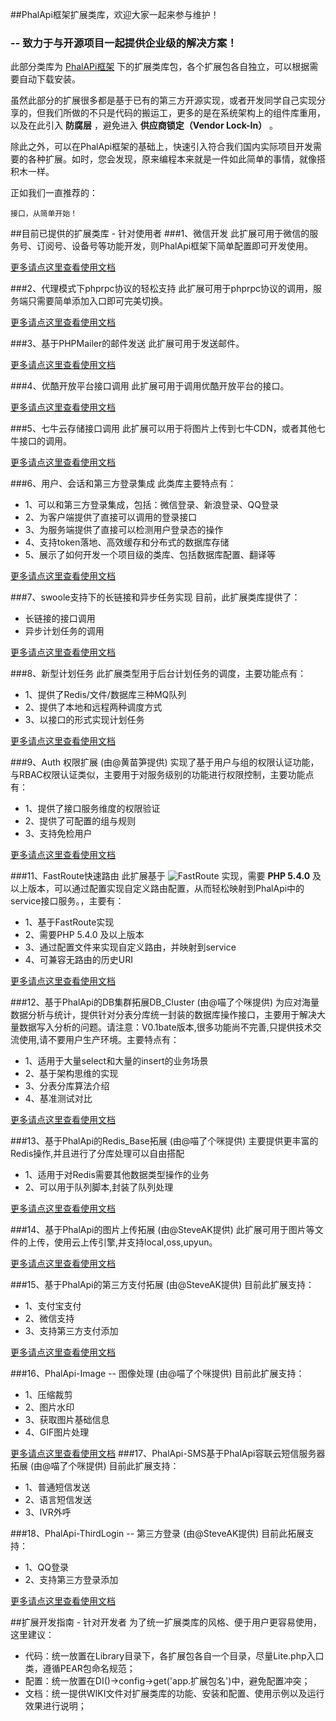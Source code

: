 ##PhalApi框架扩展类库，欢迎大家一起来参与维护！
### -- 致力于与开源项目一起提供企业级的解决方案！
此部分类库为 [PhalAPi框架](http://git.oschina.net/dogstar/PhalApi) 下的扩展类库包，各个扩展包各自独立，可以根据需要自动下载安装。
  
虽然此部分的扩展很多都是基于已有的第三方开源实现，或者开发同学自己实现分享的，但我们所做的不只是代码的搬运工，更多的是在系统架构上的组件库重用，以及在此引入 **防腐层** ，避免进入 **供应商锁定（Vendor Lock-In）** 。  
  
除此之外，可以在PhalApi框架的基础上，快速引入符合我们国内实际项目开发需要的各种扩展。如时，您会发现，原来编程本来就是一件如此简单的事情，就像搭积木一样。  

  
正如我们一直推荐的：
```
接口，从简单开始！
```
  
##目前已提供的扩展类库 - 针对使用者
###1、微信开发
此扩展可用于微信的服务号、订阅号、设备号等功能开发，则PhalApi框架下简单配置即可开发使用。  

 [更多请点这里查看使用文档](http://git.oschina.net/dogstar/PhalApi/wikis/%5B3.1%5D-%E6%89%A9%E5%B1%95%E7%B1%BB%E5%BA%93%EF%BC%9A%E5%BE%AE%E4%BF%A1%E5%BC%80%E5%8F%91)
 
###2、代理模式下phprpc协议的轻松支持
此扩展可用于phprpc协议的调用，服务端只需要简单添加入口即可完美切换。  
  
 [更多请点这里查看使用文档](http://git.oschina.net/dogstar/PhalApi/wikis/%5B3.2%5D-%E6%89%A9%E5%B1%95%E7%B1%BB%E5%BA%93%EF%BC%9A%E4%BB%A3%E7%90%86%E6%A8%A1%E5%BC%8F%E4%B8%8Bphprpc%E5%8D%8F%E8%AE%AE%E7%9A%84%E8%BD%BB%E6%9D%BE%E6%94%AF%E6%8C%81)
   
###3、基于PHPMailer的邮件发送
 此扩展可用于发送邮件。  
 
  [更多请点这里查看使用文档](http://git.oschina.net/dogstar/PhalApi/wikis/%5B3.3%5D-%E6%89%A9%E5%B1%95%E7%B1%BB%E5%BA%93%EF%BC%9A%E5%9F%BA%E4%BA%8EPHPMailer%E7%9A%84%E9%82%AE%E4%BB%B6%E5%8F%91%E9%80%81)  
  
    
###4、优酷开放平台接口调用
此扩展可用于调用优酷开放平台的接口。
  
  [更多请点这里查看使用文档](http://git.oschina.net/dogstar/PhalApi/wikis/%5B3.4%5D-%E6%89%A9%E5%B1%95%E7%B1%BB%E5%BA%93%EF%BC%9A%E4%BC%98%E9%85%B7%E5%BC%80%E6%94%BE%E5%B9%B3%E5%8F%B0%E6%8E%A5%E5%8F%A3%E8%B0%83%E7%94%A8)  
  
    
###5、七牛云存储接口调用
此扩展可以用于将图片上传到七牛CDN，或者其他七牛接口的调用。  
  
  [更多请点这里查看使用文档](http://git.oschina.net/dogstar/PhalApi/wikis/%5B3.5%5D-%E6%89%A9%E5%B1%95%E7%B1%BB%E5%BA%93%EF%BC%9A%E4%B8%83%E7%89%9B%E4%BA%91%E5%AD%98%E5%82%A8%E6%8E%A5%E5%8F%A3%E8%B0%83%E7%94%A8)

###6、用户、会话和第三方登录集成
此类库主要特点有：
 + 1、可以和第三方登录集成，包括：微信登录、新浪登录、QQ登录
 + 2、为客户端提供了直接可以调用的登录接口
 + 3、为服务端提供了直接可以检测用户登录态的操作
 + 4、支持token落地、高效缓存和分布式的数据库存储  
 + 5、展示了如何开发一个项目级的类库、包括数据库配置、翻译等
  
 [更多请点这里查看使用文档](http://git.oschina.net/dogstar/PhalApi/wikis/%5B3.8%5D-%E6%89%A9%E5%B1%95%E7%B1%BB%E5%BA%93%EF%BC%9A%E7%94%A8%E6%88%B7%E3%80%81%E4%BC%9A%E8%AF%9D%E5%92%8C%E7%AC%AC%E4%B8%89%E6%96%B9%E7%99%BB%E5%BD%95%E9%9B%86%E6%88%90)
  
###7、swoole支持下的长链接和异步任务实现
目前，此扩展类库提供了：
 + 长链接的接口调用
 + 异步计划任务的调用
  
 [更多请点这里查看使用文档](http://git.oschina.net/dogstar/PhalApi/wikis/%5B3.9%5D-%E6%89%A9%E5%B1%95%E7%B1%BB%E5%BA%93%EF%BC%9Aswoole%E6%94%AF%E6%8C%81%E4%B8%8B%E7%9A%84%E9%95%BF%E9%93%BE%E6%8E%A5%E5%92%8C%E5%BC%82%E6%AD%A5%E4%BB%BB%E5%8A%A1%E5%AE%9E%E7%8E%B0)

###8、新型计划任务
此扩展类型用于后台计划任务的调度，主要功能点有：
 + 1、提供了Redis/文件/数据库三种MQ队列
 + 2、提供了本地和远程两种调度方式
 + 3、以接口的形式实现计划任务
  
[更多请点这里查看使用文档](http://git.oschina.net/dogstar/PhalApi/wikis/%5B3.6%5D-%E6%89%A9%E5%B1%95%E7%B1%BB%E5%BA%93%EF%BC%9A%E6%96%B0%E5%9E%8B%E8%AE%A1%E5%88%92%E4%BB%BB%E5%8A%A1)

  
###9、Auth 权限扩展 (由@黄苗笋提供)
实现了基于用户与组的权限认证功能，与RBAC权限认证类似，主要用于对服务级别的功能进行权限控制，主要功能点有：
 + 1、提供了接口服务维度的权限验证
 + 2、提供了可配置的组与规则
 + 3、支持免检用户
 
[更多请点这里查看使用文档](http://git.oschina.net/dogstar/PhalApi-Library/wikis/Auth-%E6%9D%83%E9%99%90%E6%89%A9%E5%B1%95%E4%BD%BF%E7%94%A8%E6%96%87%E6%A1%A3)

###11、FastRoute快速路由
此扩展基于 ![FastRoute](https://github.com/nikic/FastRoute) 实现，需要 **PHP 5.4.0** 及以上版本，可以通过配置实现自定义路由配置，从而轻松映射到PhalApi中的service接口服务。，主要有：

 + 1、基于FastRoute实现
 + 2、需要PHP 5.4.0 及以上版本  
 + 3、通过配置文件来实现自定义路由，并映射到service
 + 4、可兼容无路由的历史URI

 [更多请点这里查看使用文档](http://git.oschina.net/dogstar/PhalApi/wikis/%5B3.11%5D-%E6%89%A9%E5%B1%95%E7%B1%BB%E5%BA%93%EF%BC%9A%E5%9F%BA%E4%BA%8EFastRoute%E7%9A%84%E5%BF%AB%E9%80%9F%E8%B7%AF%E7%94%B1)
 
###12、基于PhalApi的DB集群拓展DB_Cluster (由@喵了个咪提供)
为应对海量数据分析与统计，提供针对分表分库统一封装的数据库操作接口，主要用于解决大量数据写入分析的问题。请注意：V0.1bate版本,很多功能尚不完善,只提供技术交流使用,请不要用户生产环境。主要特点有：
 + 1、适用于大量select和大量的insert的业务场景
 + 2、基于架构思维的实现
 + 3、分表分库算法介绍
 + 4、基准测试对比
  

 [更多请点这里查看使用文档](http://git.oschina.net/dogstar/PhalApi-Library/tree/master/DB_Cluster/?dir=1&filepath=DB_Cluster&oid=a50865e4e86d8105bdc30c12a8193db1f119cdb5&sha=8c16393c1286f3921cb920dd21a4aab5eb05f8a3)

###13、基于PhalApi的Redis_Base拓展 (由@喵了个咪提供)
主要提供更丰富的Redis操作,并且进行了分库处理可以自由搭配
 + 1、适用于对Redis需要其他数据类型操作的业务
 + 2、可以用于队列脚本,封装了队列处理


 [更多请点这里查看使用文档](http://git.oschina.net/dogstar/PhalApi-Library/wikis/%E5%9F%BA%E4%BA%8EPhalApi%E7%9A%84Redis%E6%8B%93%E5%B1%95--%E6%96%87%E6%A1%A3)

###14、基于PhalApi的图片上传拓展 (由@SteveAK提供)
此扩展可用于图片等文件的上传，使用云上传引擎,并支持local,oss,upyun。

 [更多请点这里查看使用文档](http://git.oschina.net/dogstar/PhalApi-Library/tree/master/UCloud/?dir=1&filepath=UCloud&oid=5e9a5775195dada3443d34c495b6e63681caf557&sha=d4a50a79ed0ed6ac46599ba0e1835679a73ccf58)


###15、基于PhalApi的第三方支付拓展 (由@SteveAK提供)
目前此扩展支持：
 + 1、支付宝支付
 + 2、微信支持
 + 3、支持第三方支付添加


[更多请点这里查看使用文档](http://git.oschina.net/dogstar/PhalApi-Library/tree/master/Pay/?dir=1&filepath=Pay&oid=87c82f473c95070bf36c67a40218e29dd77ff153&sha=d4a50a79ed0ed6ac46599ba0e1835679a73ccf58)

###16、PhalApi-Image -- 图像处理 (由@喵了个咪提供)
目前此扩展支持：
 + 1、压缩裁剪
 + 2、图片水印
 + 3、获取图片基础信息
 + 4、GIF图片处理

[更多请点这里查看使用文档](http://git.oschina.net/dogstar/PhalApi-Library/tree/master/Image/?dir=1&filepath=Image&oid=1e16d0574361a01179c1d25e9103c21b941d12e3&sha=8110fd16dc78a9267237455d068e1c2edff75369)
###17、PhalApi-SMS基于PhalApi容联云短信服务器拓展 (由@喵了个咪提供)
目前此扩展支持：
 + 1、普通短信发送
 + 2、语言短信发送
 + 3、IVR外呼

 ###18、PhalApi-ThirdLogin -- 第三方登录 (由@SteveAK提供)
 目前此拓展支持：
 + 1、QQ登录
 + 2、支持第三方登录添加

[更多请点这里查看使用文档](http://git.oschina.net/dogstar/PhalApi-Library/tree/master/SMS/?dir=1&filepath=SMS&oid=4d7320f5e9b7d1ae0f57b2f23dd328ceed55f159&sha=09ce6c0fdf45b71549e60e4a4c858f585104b168)


##扩展开发指南 - 针对开发者
为了统一扩展类库的风格、便于用户更容易使用，这里建议：  

 + 代码：统一放置在Library目录下，各扩展包各自一个目录，尽量Lite.php入口类，遵循PEAR包命名规范；
 + 配置：统一放置在DI()->config->get('app.扩展包名')中，避免配置冲突；
 + 文档：统一提供WIKI文件对扩展类库的功能、安装和配置、使用示例以及运行效果进行说明；